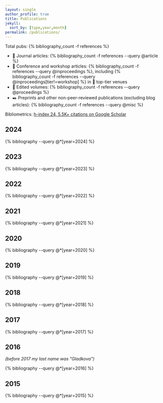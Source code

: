 ```yaml
---
layout: single
author_profile: true
title: Publications
jekyll:
  sort_by: [type,year,month]
permalink: /publications/
---
```


Total pubs: {% bibliography_count -f references %}

- :ledger: Journal articles: {% bibliography_count -f references --query @article %}
- :newspaper: Conference and workshop articles: {% bibliography_count -f references --query @inproceedings %}, including {% bibliography_count -f references --query @inproceedings[tier!=workshop] %} in :large_orange_diamond:  top-tier venues 
- :notebook: Edited volumes: {% bibliography_count -f references --query @proceedings %}
- :black_nib: Preprints and other non-peer-reviewed publications (excluding blog articles): {% bibliography_count -f references --query @misc %}

Bibliometrics: [h-index 24, 5.5K+ citations on Google Scholar](https://scholar.google.com/citations?user=5oCYOE0AAAAJ&hl=en)

## 2024

{% bibliography --query @*[year=2024] %}

## 2023

{% bibliography --query @*[year=2023] %}

## 2022

{% bibliography --query @*[year=2022] %}

## 2021

{% bibliography --query @*[year=2021] %}

## 2020

{% bibliography --query @*[year=2020] %}

## 2019

{% bibliography --query @*[year=2019] %}

## 2018

{% bibliography --query @*[year=2018] %}

## 2017

{% bibliography --query @*[year=2017] %}

## 2016

*(before 2017 my last name was "Gladkova")*

{% bibliography --query @*[year=2016] %}

## 2015

{% bibliography --query @*[year=2015] %}

<!--

# Publications sorted by type

## Journal articles

{% bibliography --query @article %}

## Top-tier conference articles

{% bibliography --query @inproceedings[tier!=workshop] %}

## Other conference and workshop articles

{% bibliography --query @inproceedings[tier=workshop] %}

## Non-peer-reviewed publications

{% bibliography --query @misc %}

## Edited volumes

{% bibliography --query @proceedings %}

-->
